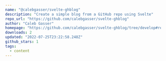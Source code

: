 ```yaml
---
name: "@calebgasser/svelte-ghblog"
description: "Create a simple blog from a GitHub repo using Svelte"
repo_url: "https://github.com/calebgasser/svelte-ghblog"
author: "Caleb Gasser"
homepage: "https://github.com/calebgasser/svelte-ghblog/tree/develop#readme"
downloads: 2
updated: "2022-07-25T23:22:58.248Z"
github_stars: 1
tags: 
  - content
---
```

